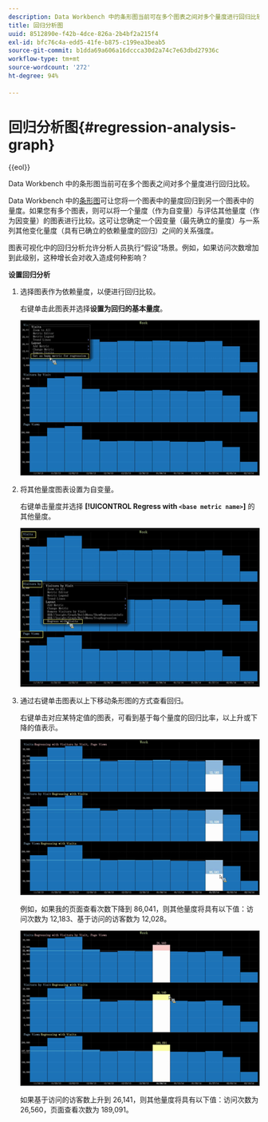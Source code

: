 ```yaml
---
description: Data Workbench 中的条形图当前可在多个图表之间对多个量度进行回归比较。
title: 回归分析图
uuid: 8512890e-f42b-4dce-826a-2b4bf2a215f4
exl-id: bfc76c4a-edd5-41fe-b875-c199ea3beab5
source-git-commit: b1dda69a606a16dccca30d2a74c7e63dbd27936c
workflow-type: tm+mt
source-wordcount: '272'
ht-degree: 94%

---
```


# 回归分析图{#regression-analysis-graph}

{{eol}}

Data Workbench 中的条形图当前可在多个图表之间对多个量度进行回归比较。

Data Workbench 中的[条形图](https://experienceleague.adobe.com/docs/data-workbench/using/client/analysis-visualizations/graphs/c-graphs.html)可让您将一个图表中的量度回归到另一个图表中的量度。如果您有多个图表，则可以将一个量度（作为自变量）与评估其他量度（作为因变量）的图表进行比较。这可让您确定一个因变量（最先确立的量度）与一系列其他变化量度（具有已确立的依赖量度的回归）之间的关系强度。

图表可视化中的回归分析允许分析人员执行“假设”场景。例如，如果访问次数增加到此级别，这种增长会对收入造成何种影响？

**设置回归分析**

1. 选择图表作为依赖量度，以便进行回归比较。

   右键单击此图表并选择&#x200B;**设置为回归的基本量度**。

   ![](assets/c_graph_regression_1.png)

1. 将其他量度图表设置为自变量。

   右键单击量度并选择 **[!UICONTROL Regress with `<base metric name>`]** 的其他量度。

   ![](assets/c_graph_regression.png)

1. 通过右键单击图表以上下移动条形图的方式查看回归。

   右键单击对应某特定值的图表，可看到基于每个量度的回归比率，以上升或下降的值表示。

   ![](assets/c_graph_regression_2.png)

   例如，如果我的页面查看次数下降到 86,041，则其他量度将具有以下值：访问次数为 12,183、基于访问的访客数为 12,028。

   ![](assets/c_graph_regression_3.png)

   如果基于访问的访客数上升到 26,141，则其他量度将具有以下值：访问次数为 26,560，页面查看次数为 189,091。
